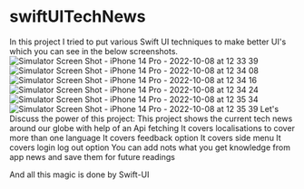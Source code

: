 # swiftUITechNews
In this project I tried to put various Swift UI techniques to make better UI's which you can see in the below screenshots. 
![Simulator Screen Shot - iPhone 14 Pro - 2022-10-08 at 12 33 39](https://user-images.githubusercontent.com/62594025/194695021-b43ecf85-0bd6-437f-bbac-84ea85dd9124.png)
![Simulator Screen Shot - iPhone 14 Pro - 2022-10-08 at 12 34 08](https://user-images.githubusercontent.com/62594025/194695034-a5c4395e-2f0e-41c7-8348-27ffdc334f1d.png)
![Simulator Screen Shot - iPhone 14 Pro - 2022-10-08 at 12 34 16](https://user-images.githubusercontent.com/62594025/194695038-ed5d61f3-7844-4027-975d-12e0d83af11f.png)
![Simulator Screen Shot - iPhone 14 Pro - 2022-10-08 at 12 34 24](https://user-images.githubusercontent.com/62594025/194695044-d309824f-1572-4a1a-a36a-dfc20443c81c.png)
![Simulator Screen Shot - iPhone 14 Pro - 2022-10-08 at 12 35 34](https://user-images.githubusercontent.com/62594025/194695051-4f99309c-1988-4b8a-91d8-8855069ed11f.png)
![Simulator Screen Shot - iPhone 14 Pro - 2022-10-08 at 12 35 39](https://user-images.githubusercontent.com/62594025/194695052-b570729d-00f0-457c-bded-87bf2405df54.png)
Let's Discuss the power of this project:
This project shows the current tech news around our globe with help of an Api fetching
It covers localisations to cover more than one language
It covers feedback option
It covers side menu
It covers login log out option
You can add nots what you get knowledge from app news and save them for future readings

And all this magic is done by Swift-UI

